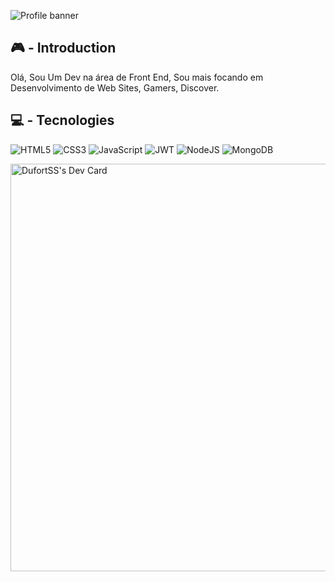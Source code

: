 ![Profile banner](https://xatimg.com/image/ZexxmKNfK3Is.gif)

## 🎮 - Introduction

Olá, Sou Um Dev na área de Front End, Sou mais focando em Desenvolvimento de Web Sites, Gamers, Discover.

## 💻 - Tecnologies

![HTML5](https://img.shields.io/badge/html5-%23E34F26.svg?style=for-the-badge&logo=html5&logoColor=white)
![CSS3](https://img.shields.io/badge/css3-%231572B6.svg?style=for-the-badge&logo=css3&logoColor=white)
![JavaScript](https://img.shields.io/badge/javascript-%23323330.svg?style=for-the-badge&logo=javascript&logoColor=%23F7DF1E)
![JWT](https://img.shields.io/badge/json%20web%20tokens-323330?style=for-the-badge&logo=json-web-tokens&logoColor=pink)
![NodeJS](https://img.shields.io/badge/node.js-6DA55F?style=for-the-badge&logo=node.js&logoColor=white)
![MongoDB](https://img.shields.io/badge/MongoDB-4EA94B?style=for-the-badge&logo=mongodb&logoColor=white)

<a href="https://app.daily.dev/caio44"><img src="https://api.daily.dev/devcards/v2/gnpJhKLQnglTngwhRs4Iw.png?type=wide&r=w32" width="652" alt="DufortSS's Dev Card"/></a>